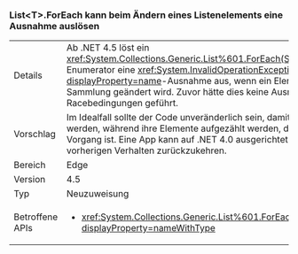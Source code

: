 ### <a name="listlttgtforeach-can-throw-exception-when-modifying-list-item"></a>List&lt;T&gt;.ForEach kann beim Ändern eines Listenelements eine Ausnahme auslösen

|   |   |
|---|---|
|Details|Ab .NET 4.5 löst ein <xref:System.Collections.Generic.List%601.ForEach(System.Action{%600})>-Enumerator eine <xref:System.InvalidOperationException?displayProperty=name>-Ausnahme aus, wenn ein Element in der aufrufenden Sammlung geändert wird. Zuvor hätte dies keine Ausnahme ausgelöst, aber zu Racebedingungen geführt.|
|Vorschlag|Im Idealfall sollte der Code unveränderlich sein, damit Listen nicht geändert werden, während ihre Elemente aufgezählt werden, da dies nie ein sicherer Vorgang ist. Eine App kann auf .NET 4.0 ausgerichtet werden, um zum vorherigen Verhalten zurückzukehren.|
|Bereich|Edge|
|Version|4.5|
|Typ|Neuzuweisung|
|Betroffene APIs|<ul><li><xref:System.Collections.Generic.List%601.ForEach(System.Action{%600})?displayProperty=nameWithType></li></ul>|

